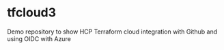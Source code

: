 # tfcloud3
Demo repository to show HCP Terraform cloud integration with Github and using OIDC with Azure
